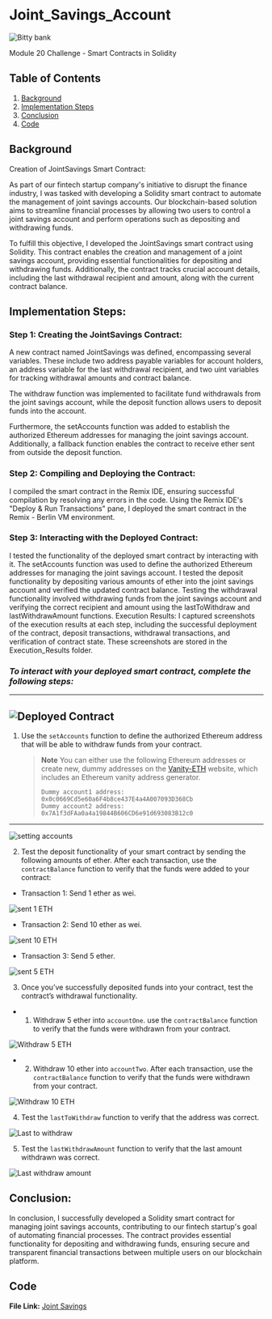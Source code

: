 # Joint_Savings_Account

![Bitty bank](Images/20-5-challenge-image.png)

Module 20 Challenge - Smart Contracts in Solidity

## Table of Contents 
1. [Background](#background)
2. [Implementation Steps](#implementation-steps)
3. [Conclusion](#conclusion)
4. [Code](#code)


## Background 
Creation of JointSavings Smart Contract:

As part of our fintech startup company's initiative to disrupt the finance industry, I was tasked with developing a Solidity smart contract to automate the management of joint savings accounts. Our blockchain-based solution aims to streamline financial processes by allowing two users to control a joint savings account and perform operations such as depositing and withdrawing funds.

To fulfill this objective, I developed the JointSavings smart contract using Solidity. This contract enables the creation and management of a joint savings account, providing essential functionalities for depositing and withdrawing funds. Additionally, the contract tracks crucial account details, including the last withdrawal recipient and amount, along with the current contract balance.

## Implementation Steps:

### Step 1: Creating the JointSavings Contract:
A new contract named JointSavings was defined, encompassing several variables. These include two address payable variables for account holders, an address variable for the last withdrawal recipient, and two uint variables for tracking withdrawal amounts and contract balance.

The withdraw function was implemented to facilitate fund withdrawals from the joint savings account, while the deposit function allows users to deposit funds into the account.

Furthermore, the setAccounts function was added to establish the authorized Ethereum addresses for managing the joint savings account. Additionally, a fallback function enables the contract to receive ether sent from outside the deposit function.

### Step 2: Compiling and Deploying the Contract:
I compiled the smart contract in the Remix IDE, ensuring successful compilation by resolving any errors in the code.
Using the Remix IDE's "Deploy & Run Transactions" pane, I deployed the smart contract in the Remix - Berlin VM environment.

### Step 3: Interacting with the Deployed Contract:
I tested the functionality of the deployed smart contract by interacting with it.
The setAccounts function was used to define the authorized Ethereum addresses for managing the joint savings account.
I tested the deposit functionality by depositing various amounts of ether into the joint savings account and verified the updated contract balance.
Testing the withdrawal functionality involved withdrawing funds from the joint savings account and verifying the correct recipient and amount using the lastToWithdraw and lastWithdrawAmount functions.
Execution Results:
I captured screenshots of the execution results at each step, including the successful deployment of the contract, deposit transactions, withdrawal transactions, and verification of contract state. These screenshots are stored in the Execution_Results folder.

### ***To interact with your deployed smart contract, complete the following steps:***
---
![Deployed Contract](Execution_Results/shot1.png)
---
1. Use the `setAccounts` function to define the authorized Ethereum address that will be able to withdraw funds from your contract.

     > **Note** You can either use the following Ethereum addresses or create new, dummy addresses on the [Vanity-ETH](https://vanity-eth.tk/) website, which includes an Ethereum vanity address generator.
    >
    > ```text
    > Dummy account1 address: 0x0c0669Cd5e60a6F4b8ce437E4a4A007093D368Cb
    > Dummy account2 address: 0x7A1f3dFAa0a4a19844B606CD6e91d693083B12c0
    > ```
----    

![setting accounts](Execution_Results/shot2.png)

2. Test the deposit functionality of your smart contract by sending the following amounts of ether. After each transaction, use the `contractBalance` function to verify that the funds were added to your contract:

* Transaction 1: Send 1 ether as wei.

![sent 1 ETH](Execution_Results/shot3.png)

* Transaction 2: Send 10 ether as wei.

![sent 10 ETH](Execution_Results/shot4.png)

* Transaction 3: Send 5 ether.

![sent 5 ETH](Execution_Results/shot5.png)
 
3. Once you’ve successfully deposited funds into your contract, test the contract’s withdrawal functionality.

- 1. Withdraw 5 ether into `accountOne`. use the `contractBalance` function to verify that the funds were withdrawn from your contract.

![Withdraw 5 ETH](Execution_Results/shot6.png)

- 2. Withdraw 10 ether into `accountTwo`. After each transaction, use the `contractBalance` function to verify that the funds were withdrawn from your contract. 

![Withdraw 10 ETH](Execution_Results/shot7.png)

4. Test the `lastToWithdraw` function to verify that the address was correct.

![Last to withdraw](Execution_Results/shot8.png)

5. Test the `lastWithdrawAmount` function to verify that the last amount withdrawn was correct.

![Last withdraw amount](Execution_Results/shot9.png)

## Conclusion:
In conclusion, I successfully developed a Solidity smart contract for managing joint savings accounts, contributing to our fintech startup's goal of automating financial processes. The contract provides essential functionality for depositing and withdrawing funds, ensuring secure and transparent financial transactions between multiple users on our blockchain platform.

## Code
**File Link:** [Joint Savings](joint_savings.sol)
